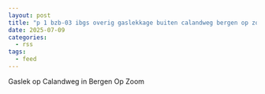 ```yaml
---
layout: post
title: "p 1 bzb-03 ibgs overig gaslekkage buiten calandweg bergen op zoom 201531 201092"
date: 2025-07-09
categories: 
  - rss
tags: 
  - feed
---
```


Gaslek op Calandweg in Bergen Op Zoom
